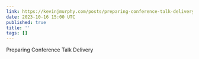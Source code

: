 ```yaml
---
link: https://kevinjmurphy.com/posts/preparing-conference-talk-delivery/
date: 2023-10-16 15:00 UTC
published: true
title: ''
tags: []
---
```


Preparing Conference Talk Delivery

